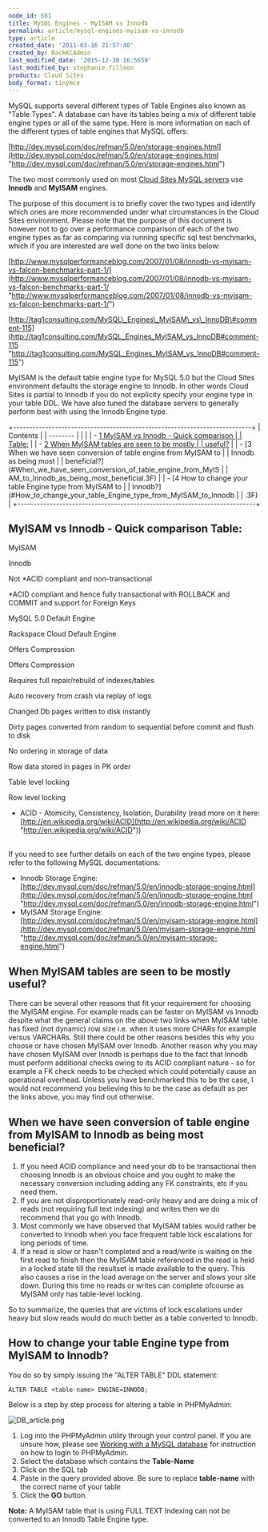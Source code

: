 ```yaml
---
node_id: 681
title: MySQL Engines - MyISAM vs Innodb
permalink: article/mysql-engines-myisam-vs-innodb
type: article
created_date: '2011-03-16 21:57:40'
created_by: RackKCAdmin
last_modified_date: '2015-12-30 16:5659'
last_modified_by: stephanie.fillmon
products: Cloud Sites
body_format: tinymce
---
```


MySQL supports several different types of Table Engines also known as
"Table Types". A database can have its tables being a mix of different
table engine types or all of the same type. Here is more information on
each of the different types of table engines that MySQL offers:

[http://dev.mysql.com/doc/refman/5.0/en/storage-engines.html](http://dev.mysql.com/doc/refman/5.0/en/storage-engines.html "http://dev.mysql.com/doc/refman/5.0/en/storage-engines.html")

The two most commonly used on most [Cloud Sites MySQL
servers](http://www.rackspace.com/cloud/sites/web-hosting/mysql/) use **Innodb**
and **MyISAM** engines.

The purpose of this document is to briefly cover the two types and
identify which ones are more recommended under what circumstances in the
Cloud Sites environment. Please note that the purpose of this document
is however not to go over a performance comparison of each of the two
engine types as far as comparing via running specific sql test
benchmarks, which if you are interested are well done on the two links
below:

[http://www.mysqlperformanceblog.com/2007/01/08/innodb-vs-myisam-vs-falcon-benchmarks-part-1/](http://www.mysqlperformanceblog.com/2007/01/08/innodb-vs-myisam-vs-falcon-benchmarks-part-1/ "http://www.mysqlperformanceblog.com/2007/01/08/innodb-vs-myisam-vs-falcon-benchmarks-part-1/")

[http://tag1consulting.com/MySQL\_Engines\_MyISAM\_vs\_InnoDB\#comment-115](http://tag1consulting.com/MySQL_Engines_MyISAM_vs_InnoDB#comment-115 "http://tag1consulting.com/MySQL_Engines_MyISAM_vs_InnoDB#comment-115")

MyISAM is the default table engine type for MySQL 5.0 but the Cloud
Sites environment defaults the storage engine to Innodb. In other words
Cloud Sites is partial to Innodb if you do not explicity specify your
engine type in your table DDL. We have also tuned the database servers
to generally perform best with using the Innodb Engine type.

 

+--------------------------------------------------------------------------+
| Contents                                                                 |
| --------                                                                 |
|                                                                          |
| -   [1 MyISAM vs Innodb - Quick comparison                               |
|     Table:](#MyISAM_vs_Innodb_-_Quick_comparison_Table:)                 |
| -   [2 When MyISAM tables are seen to be mostly                          |
|     useful?](#When_MyISAM_tables_are_seen_to_be_mostly_useful.3F)        |
| -   [3 When we have seen conversion of table engine from MyISAM to       |
|     Innodb as being most                                                 |
|     beneficial?](#When_we_have_seen_conversion_of_table_engine_from_MyIS |
| AM_to_Innodb_as_being_most_beneficial.3F)                                |
| -   [4 How to change your table Engine type from MyISAM to               |
|     Innodb?](#How_to_change_your_table_Engine_type_from_MyISAM_to_Innodb |
| .3F)                                                                     |
+--------------------------------------------------------------------------+

MyISAM vs Innodb - Quick comparison Table:
------------------------------------------

MyISAM

Innodb

Not \*ACID compliant and non-transactional

\*ACID compliant and hence fully transactional with ROLLBACK and COMMIT
and support for Foreign Keys

MySQL 5.0 Default Engine

Rackspace Cloud Default Engine

Offers Compression

Offers Compression

Requires full repair/rebuild of indexes/tables

Auto recovery from crash via replay of logs

Changed Db pages written to disk instantly

Dirty pages converted from random to sequential before commit and flush
to disk

No ordering in storage of data

Row data stored in pages in PK order

Table level locking

Row level locking

-   ACID - Atomicity, Consistency, Isolation, Durability (read more on
    it here:
    [http://en.wikipedia.org/wiki/ACID](http://en.wikipedia.org/wiki/ACID "http://en.wikipedia.org/wiki/ACID"))

\
 If you need to see further details on each of the two engine types,
please refer to the following MySQL documentations:

-   Innodb Storage Engine:
    [http://dev.mysql.com/doc/refman/5.0/en/innodb-storage-engine.html](http://dev.mysql.com/doc/refman/5.0/en/innodb-storage-engine.html "http://dev.mysql.com/doc/refman/5.0/en/innodb-storage-engine.html")
-   MyISAM Storage Engine:
    [http://dev.mysql.com/doc/refman/5.0/en/myisam-storage-engine.html](http://dev.mysql.com/doc/refman/5.0/en/myisam-storage-engine.html "http://dev.mysql.com/doc/refman/5.0/en/myisam-storage-engine.html")

 

When MyISAM tables are seen to be mostly useful?
------------------------------------------------

There can be several other reasons that fit your requirement for
choosing the MyISAM engine. For example reads can be faster on MyISAM vs
Innodb despite what the general claims on the above two links when
MyISAM table has fixed (not dynamic) row size i.e. when it uses more
CHARs for example versus VARCHARs. Still there could be other reasons
besides this why you choose or have chosen MyISAM over Innodb. Another
reason why you may have chosen MyISAM over Innodb is perhaps due to the
fact that Innodb must perform additional checks owing to its ACID
compliant nature - so for example a FK check needs to be checked which
could potentially cause an operational overhead. Unless you have
benchmarked this to be the case, I would not recommend you believing
this to be the case as default as per the links above, you may find out
otherwise.

 

When we have seen conversion of table engine from MyISAM to Innodb as being most beneficial?
--------------------------------------------------------------------------------------------

1.  If you need ACID compliance and need your db to be transactional
    then choosing Innodb is an obvious choice and you ought to make the
    necessary conversion including adding any FK constraints, etc if you
    need them.
2.  If you are not disproportionately read-only heavy and are doing a
    mix of reads (not requiring full text indexing) and writes then we
    do recommend that you go with Innodb.
3.  Most commonly we have observed that MyISAM tables would rather be
    converted to Innodb when you face frequent table lock escalations
    for long periods of time.
4.  If a read is slow or hasn't completed and a read/write is waiting on
    the first read to finish then the MyISAM table referenced in the
    read is held in a locked state till the resultset is made available
    to the query. This also causes a rise in the load average on the
    server and slows your site down. During this time no reads or writes
    can complete ofcourse as MyISAM only has table-level locking.

So to summarize, the queries that are victims of lock escalations under
heavy but slow reads would do much better as a table converted to
Innodb.

 

How to change your table Engine type from MyISAM to Innodb?
-----------------------------------------------------------

You do so by simply issuing the "ALTER TABLE" DDL statement:

    ALTER TABLE <table-name> ENGINE=INNODB;

Below is a step by step process for altering a table in PHPMyAdmin:

![DB\_article.png](http://c0935082.cdn.cloudfiles.rackspacecloud.com/DB_article.png)

1.  Log into the PHPMyAdmin utility through your control panel. If you
    are unsure how, please see [Working with a MySQL
    database](http://www.rackspace.com/knowledge_center/article/rackspace-cloud-sites-essentials-phpmyadmin-database-management-interface "/knowledge_center/index.php/Working_with_a_MySQL_database")
    for instruction on how to login to PHPMyAdmin.
2.  Select the database which contains the **Table-Name**
3.  Click on the SQL tab
4.  Paste in the query provided above. Be sure to replace **table-name**
    with the correct name of your table
5.  Click the **GO** button.

**Note:** A MyISAM table that is using FULL TEXT Indexing can not be
converted to an Innodb Table Engine type.

